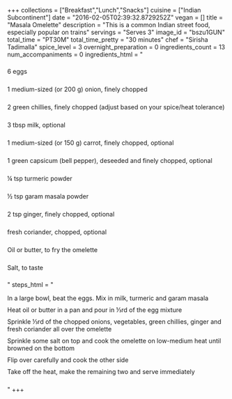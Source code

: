 +++
collections = ["Breakfast","Lunch","Snacks"]
cuisine = ["Indian Subcontinent"]
date = "2016-02-05T02:39:32.8729252Z"
vegan = []
title = "Masala Omelette"
description = "This is a common Indian street food, especially popular on trains"
servings = "Serves 3"
image_id = "bszu1GUN"
total_time = "PT30M"
total_time_pretty = "30 minutes"
chef = "Sirisha Tadimalla"
spice_level = 3
overnight_preparation = 0
ingredients_count = 13
num_accompaniments = 0
ingredients_html = "<ul style='padding-left: 0; list-style: none;'><li itemprop='recipeIngredient' style='margin: 8px 0px;padding: 8px 0px;'>6 eggs</li><li itemprop='recipeIngredient' style='margin: 8px 0px;padding: 8px 0px;'>1 medium-sized (or 200 g) onion, finely chopped</li><li itemprop='recipeIngredient' style='margin: 8px 0px;padding: 8px 0px;'>2 green chillies, finely chopped (adjust based on your spice/heat tolerance)</li><li itemprop='recipeIngredient' style='margin: 8px 0px;padding: 8px 0px;'>3 tbsp milk, optional</li><li itemprop='recipeIngredient' style='margin: 8px 0px;padding: 8px 0px;'>1 medium-sized (or 150 g) carrot, finely chopped, optional</li><li itemprop='recipeIngredient' style='margin: 8px 0px;padding: 8px 0px;'>1 green capsicum (bell pepper), deseeded and finely chopped, optional</li><li itemprop='recipeIngredient' style='margin: 8px 0px;padding: 8px 0px;'>¼ tsp turmeric powder</li><li itemprop='recipeIngredient' style='margin: 8px 0px;padding: 8px 0px;'>½ tsp garam masala powder</li><li itemprop='recipeIngredient' style='margin: 8px 0px;padding: 8px 0px;'>2 tsp ginger, finely chopped, optional</li><li itemprop='recipeIngredient' style='margin: 8px 0px;padding: 8px 0px;'>fresh coriander, chopped, optional</li><li itemprop='recipeIngredient' style='margin: 8px 0px;padding: 8px 0px;'>Oil or butter, to fry the omelette</li><li itemprop='recipeIngredient' style='margin: 8px 0px;padding: 8px 0px;'>Salt, to taste</li></ul>"
steps_html = "<ol style='list-style: none inside; padding-left: 0px;'><li style='padding-bottom: 10px;'><i class='step-track-icon fa fa-square-o'></i><span class='step-text' itemprop='recipeInstructions'>In a large bowl, beat the eggs. Mix in milk, turmeric and garam masala</span></li><li style='padding-bottom: 10px;'><i class='step-track-icon fa fa-square-o'></i><span class='step-text' itemprop='recipeInstructions'>Heat oil or butter in a pan and pour in ⅓rd of the egg mixture</span></li><li style='padding-bottom: 10px;'><i class='step-track-icon fa fa-square-o'></i><span class='step-text' itemprop='recipeInstructions'>Sprinkle ⅓rd of the chopped onions, vegetables, green chillies, ginger and fresh coriander all over the omelette</span></li><li style='padding-bottom: 10px;'><i class='step-track-icon fa fa-square-o'></i><span class='step-text' itemprop='recipeInstructions'>Sprinkle some salt on top and cook the omelette on low-medium heat until browned on the bottom</span></li><li style='padding-bottom: 10px;'><i class='step-track-icon fa fa-square-o'></i><span class='step-text' itemprop='recipeInstructions'>Flip over carefully and cook the other side</span></li><li style='padding-bottom: 10px;'><i class='step-track-icon fa fa-square-o'></i><span class='step-text' itemprop='recipeInstructions'>Take off the heat, make the remaining two and serve immediately</span></li></ol>"
+++
